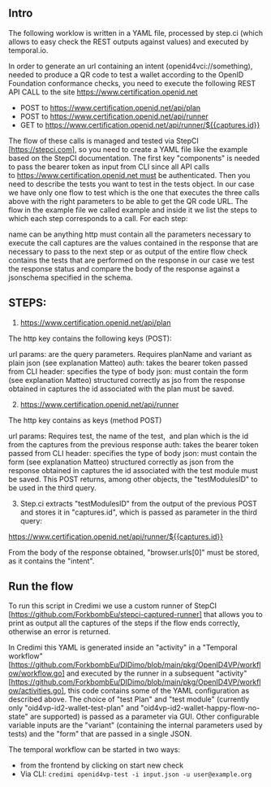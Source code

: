 ## Intro

The following worklow is written in a YAML file, processed by step.ci (which allows to easy check the REST outputs against values) and executed by temporal.io.

In order to generate an url containing an intent (openid4vci://something), needed to produce a QR code to test a wallet according to the OpenID Foundation conformance checks, you need to execute the following REST API CALL to the site https://www.certification.openid.net


- POST to https://www.certification.openid.net/api/plan
- POST to https://www.certification.openid.net/api/runner
- GET to https://www.certification.openid.net/api/runner/${{captures.id}}

The flow of these calls is managed and tested via StepCI [https://stepci.com], so you need to create a YAML file like the example based on the StepCI documentation.
The first key "components" is needed to pass the bearer token as input from CLI since all API calls to https://www.certification.openid.net must be authenticated.
Then you need to describe the tests you want to test in the tests object. In our case we have only one flow to test which is the one that executes the three calls above with the right parameters to be able to get the QR code URL.
The flow in the example file we called example and inside it we list the steps to which each step corresponds to a call. For each step:

name can be anything
http must contain all the parameters necessary to execute the call
captures are the values ​​contained in the response that are necessary to pass to the next step or as output of the entire flow
check contains the tests that are performed on the response in our case we test the response status and compare the body of the response against a jsonschema specified in the schema.

## STEPS:

1) https://www.certification.openid.net/api/plan

The http key contains the following keys (POST):

url
params: are the query parameters. Requires planName and variant as plain json (see explanation Matteo)
auth: takes the bearer token passed from CLI
header: specifies the type of body
json: must contain the form (see explanation Matteo) structured correctly as jso
from the response obtained in captures the id associated with the plan must be saved.

2) https://www.certification.openid.net/api/runner

The http key contains as keys (method POST)

url
params: Requires test, the name of the test,  and plan which is the id from the captures from the previous response
auth: takes the bearer token passed from CLI
header: specifies the type of body
json: must contain the form (see explanation Matteo) structured correctly as json
from the response obtained in captures the id associated with the test module must be saved.
This POST returns, among other objects, the "testModulesID" to be used in the third query. 

3) Step.ci extracts "testModulesID" from the output of the previous POST and stores it in "captures.id", which is passed as parameter in the third query: 

https://www.certification.openid.net/api/runner/${{captures.id}}

From the body of the response obtained, "browser.urls[0]" must be stored, as it contains the "intent".

## Run the flow 

To run this script in Credimi we use a custom runner of StepCI [https://github.com/ForkbombEu/stepci-captured-runner] that allows you to print as output all the captures of the steps if the flow ends correctly, otherwise an error is returned.

In Credimi this YAML is generated inside an "activity" in a "Temporal workflow" [https://github.com/ForkbombEu/DIDimo/blob/main/pkg/OpenID4VP/workflow/workflow.go] and executed by the runner in a subsequent "activity" [https://github.com/ForkbombEu/DIDimo/blob/main/pkg/OpenID4VP/workflow/activities.go], this code contains some of the YAML configuration as described above. The choice of "test Plan" and "test module" (currently only "oid4vp-id2-wallet-test-plan" and "oid4vp-id2-wallet-happy-flow-no-state" are supported) is passed as a parameter via GUI. Other configurable variable inputs are the "variant" (containing the internal parameters used by tests) and the "form" that are passed in a single JSON.

The temporal workflow can be started in two ways: 

- from the frontend by clicking on start new check 
- Via CLI: `credimi openid4vp-test -i input.json -u user@example.org`